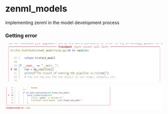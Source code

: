 # zenml_models
implementing zenml in the model development process


### Getting error
![error lines](image-1.png)

![internal lines](image.png)